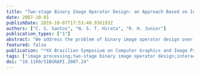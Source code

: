 ```yaml
---
title: "Two-stage Binary Image Operator Design: an Approach Based on Interaction Information"
date: 2007-10-01
publishDate: 2019-10-07T17:53:40.936193Z
authors: ["C. S. Santos", "N. S. T. Hirata", "R. H. Junior"]
publication_types: ["1"]
abstract: "We address the problem of binary image operator design over large windows by breaking it into two phases. Firstly, we design several operators over small sub-windows of the main window. The outputs of these first level operators are then combined into a global operator. We devise a heuristic, motivated by Information Theory, for breaking the main window into sub-windows. Preliminary results show that the proposed scheme improves operator performance over single-level operators."
featured: false
publication: "*XX Brazilian Symposium on Computer Graphics and Image Processing (SIBGRAPI 2007)*"
tags: ["image processing;two-stage binary image operator design;interaction information;global operator;Information theory;Boolean functions;Computer graphics;Image processing;Computer science;Mathematics;Statistics;Shape;Entropy;Mutual information"]
doi: "10.1109/SIBGRAPI.2007.24"
---
```


